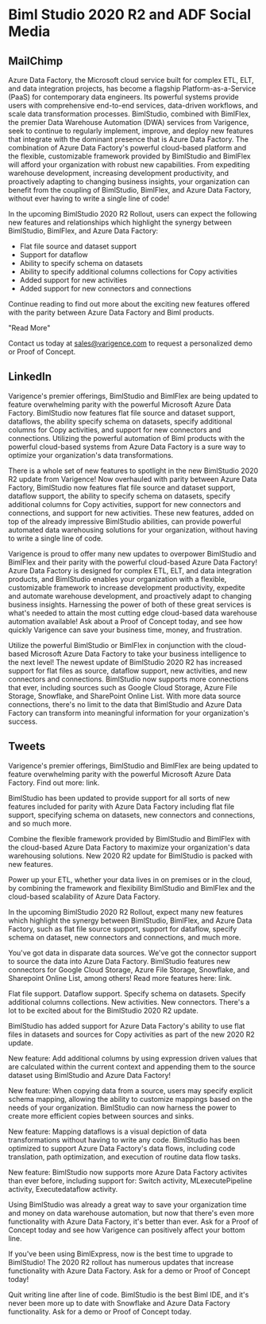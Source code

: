 # Biml Studio 2020 R2 and ADF Social Media

## MailChimp

Azure Data Factory, the Microsoft cloud service built for complex ETL, ELT, and data integration projects, has become a flagship Platform-as-a-Service (PaaS) for contemporary data engineers.
Its powerful systems provide users with comprehensive end-to-end services, data-driven workflows, and scale data transformation processes.
BimlStudio, combined with BimlFlex, the premier Data Warehouse Automation (DWA) services from Varigence, seek to continue to regularly implement, improve, and deploy new features that integrate with the dominant presence that is Azure Data Factory.
The combination of Azure Data Factory's powerful cloud-based platform and the flexible, customizable framework provided by BimlStudio and BimlFlex will afford your organization with robust new capabilities.
From expediting warehouse development, increasing development productivity, and proactively adapting to changing business insights, your organization can benefit from the coupling of BimlStudio, BimlFlex, and Azure Data Factory, without ever having to write a single line of code!

In the upcoming BimlStudio 2020 R2 Rollout, users can expect the following new features and relationships which highlight the synergy between BimlStudio, BimlFlex, and Azure Data Factory:

* Flat file source and dataset support
* Support for dataflow
* Ability to specify schema on datasets
* Ability to specify additional columns collections for Copy activities
* Added support for new activities
* Added support for new connectors and connections

Continue reading to find out more about the exciting new features offered with the parity between Azure Data Factory and Biml products.

"Read More"

Contact us today at sales@varigence.com to request a personalized demo or Proof of Concept.

## LinkedIn

Varigence's premier offerings, BimlStudio and BimlFlex are being updated to feature overwhelming parity with the powerful Microsoft Azure Data Factory.
BimlStudio now features flat file source and dataset support, dataflows, the ability specify schema on datasets, specify additional columns for Copy activities, and support for new connectors and connections.
Utilizing the powerful automation of Biml products with the powerful cloud-based systems from Azure Data Factory is a sure way to optimize your organization's data transformations.

There is a whole set of new features to spotlight in the new BimlStudio 2020 R2 update from Varigence!
Now overhauled with parity between Azure Data Factory, BimlStudio now features flat file source and dataset support, dataflow support, the ability to specify schema on datasets, specify additional columns for Copy activities, support for new connectors and connections, and support for new activities.
These new features, added on top of the already impressive BimlStudio abilities, can provide powerful automated data warehousing solutions for your organization, without having to write a single line of code.

Varigence is proud to offer many new updates to overpower BimlStudio and BimlFlex and their parity with the powerful cloud-based Azure Data Factory!
Azure Data Factory is designed for complex ETL, ELT, and data integration products, and BimlStudio enables your organization with a flexible, customizable framework to increase development productivity, expedite and automate warehouse development, and proactively adapt to changing business insights.
Harnessing the power of both of these great services is what's needed to attain the most cutting edge cloud-based data warehouse automation available!
Ask about a Proof of Concept today, and see how quickly Varigence can save your business time, money, and frustration.

Utilize the powerful BimlStudio or BimlFlex in conjunction with the cloud-based Microsoft Azure Data Factory to take your business intelligence to the next level! The newest update of BimlStudio 2020 R2 has increased support for flat files as source, dataflow support, new activities, and new connectors and connections. BimlStudio now supports more connections that ever, including sources such as Google Cloud Storage, Azure File Storage, Snowflake, and SharePoint Online List. With more data source connections, there's no limit to the data that BimlStudio and Azure Data Factory can transform into meaningful information for your organization's success.

## Tweets

Varigence's premier offerings, BimlStudio and BimlFlex are being updated to feature overwhelming parity with the powerful Microsoft Azure Data Factory. Find out more: link.

BimlStudio has been updated to provide support for all sorts of new features included for parity with Azure Data Factory including flat file support, specifying schema on datasets, new connectors and connections, and so much more.

Combine the flexible framework provided by BimlStudio and BimlFlex with the cloud-based Azure Data Factory to maximize your organization's data warehousing solutions. New 2020 R2 update for BimlStudio is packed with new features.

Power up your ETL, whether your data lives in on premises or in the cloud, by combining the framework and flexibility BimlStudio and BimlFlex and the cloud-based scalability of Azure Data Factory.

In the upcoming BimlStudio 2020 R2 Rollout, expect many new features which highlight the synergy between BimlStudio, BimlFlex, and Azure Data Factory, such as flat file source support, support for dataflow, specify schema on dataset, new connectors and connections, and much more.

You've got data in disparate data sources. We've got the connector support to source the data into Azure Data Factory. BimlStudio features new connectors for Google Cloud Storage, Azure File Storage, Snowflake, and Sharepoint Online List, among others! Read more features here: link.

Flat file support. Dataflow support. Specify schema on datasets. Specify additional columns collections. New activities. New connectors. There's a lot to be excited about for the BimlStudio 2020 R2 update.

BimlStudio has added support for Azure Data Factory's ability to use flat files in datasets and sources for Copy activities as part of the new 2020 R2 update.

New feature: Add additional columns by using expression driven values that are calculated within the current context and appending them to the source dataset using BimlStudio and Azure Data Factory!

New feature: When copying data from a source, users may specify explicit schema mapping, allowing the ability to customize mappings based on the needs of your organization.
BimlStudio can now harness the power to create more efficient copies between sources and sinks.

New feature: Mapping dataflows is a visual depiction of data transformations without having to write any code.
BimlStudio has been optimized to support Azure Data Factory's data flows, including code translation, path optimization, and execution of routine data flow tasks.

New feature: BimlStudio now supports more Azure Data Factory activites than ever before, including support for: Switch activity, MLexecutePipeline activity, Executedataflow activity.

Using BimlStudio was already a great way to save your organization time and money on data warehouse automation, but now that there's even more functionality with Azure Data Factory, it's better than ever.
Ask for a Proof of Concept today and see how Varigence can positively affect your bottom line.

If you've been using BimlExpress, now is the best time to upgrade to BimlStudio!
The 2020 R2 rollout has numerous updates that increase functionality with Azure Data Factory.
Ask for a demo or Proof of Concept today!

Quit writing line after line of code. BimlStudio is the best Biml IDE, and it's never been more up to date with Snowflake and Azure Data Factory functionality. Ask for a demo or Proof of Concept today.